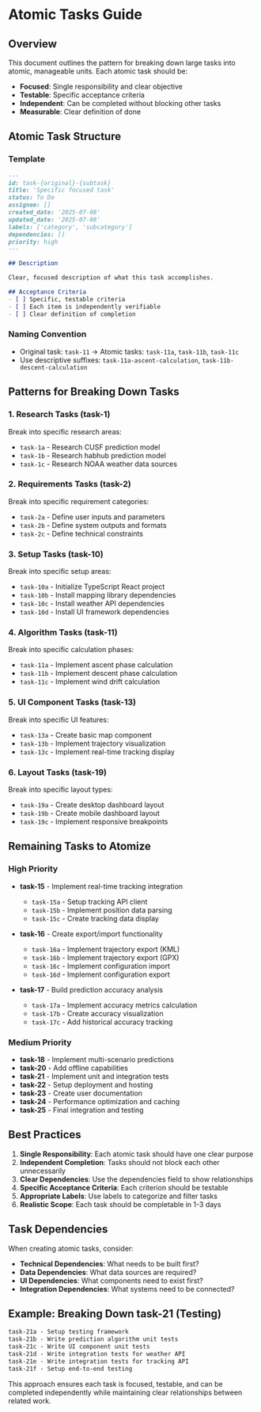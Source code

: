# Atomic Tasks Guide

## Overview
This document outlines the pattern for breaking down large tasks into atomic, manageable units. Each atomic task should be:
- **Focused**: Single responsibility and clear objective
- **Testable**: Specific acceptance criteria
- **Independent**: Can be completed without blocking other tasks
- **Measurable**: Clear definition of done

## Atomic Task Structure

### Template
```markdown
---
id: task-{original}-{subtask}
title: 'Specific focused task'
status: To Do
assignee: []
created_date: '2025-07-08'
updated_date: '2025-07-08'
labels: ['category', 'subcategory']
dependencies: []
priority: high
---

## Description

Clear, focused description of what this task accomplishes.

## Acceptance Criteria
- [ ] Specific, testable criteria
- [ ] Each item is independently verifiable
- [ ] Clear definition of completion
```

### Naming Convention
- Original task: `task-11` → Atomic tasks: `task-11a`, `task-11b`, `task-11c`
- Use descriptive suffixes: `task-11a-ascent-calculation`, `task-11b-descent-calculation`

## Patterns for Breaking Down Tasks

### 1. Research Tasks (task-1)
Break into specific research areas:
- `task-1a` - Research CUSF prediction model
- `task-1b` - Research habhub prediction model  
- `task-1c` - Research NOAA weather data sources

### 2. Requirements Tasks (task-2)
Break into specific requirement categories:
- `task-2a` - Define user inputs and parameters
- `task-2b` - Define system outputs and formats
- `task-2c` - Define technical constraints

### 3. Setup Tasks (task-10)
Break into specific setup areas:
- `task-10a` - Initialize TypeScript React project
- `task-10b` - Install mapping library dependencies
- `task-10c` - Install weather API dependencies
- `task-10d` - Install UI framework dependencies

### 4. Algorithm Tasks (task-11)
Break into specific calculation phases:
- `task-11a` - Implement ascent phase calculation
- `task-11b` - Implement descent phase calculation
- `task-11c` - Implement wind drift calculation

### 5. UI Component Tasks (task-13)
Break into specific UI features:
- `task-13a` - Create basic map component
- `task-13b` - Implement trajectory visualization
- `task-13c` - Implement real-time tracking display

### 6. Layout Tasks (task-19)
Break into specific layout types:
- `task-19a` - Create desktop dashboard layout
- `task-19b` - Create mobile dashboard layout
- `task-19c` - Implement responsive breakpoints

## Remaining Tasks to Atomize

### High Priority
- **task-15** - Implement real-time tracking integration
  - `task-15a` - Setup tracking API client
  - `task-15b` - Implement position data parsing
  - `task-15c` - Create tracking data display

- **task-16** - Create export/import functionality
  - `task-16a` - Implement trajectory export (KML)
  - `task-16b` - Implement trajectory export (GPX)
  - `task-16c` - Implement configuration import
  - `task-16d` - Implement configuration export

- **task-17** - Build prediction accuracy analysis
  - `task-17a` - Implement accuracy metrics calculation
  - `task-17b` - Create accuracy visualization
  - `task-17c` - Add historical accuracy tracking

### Medium Priority
- **task-18** - Implement multi-scenario predictions
- **task-20** - Add offline capabilities
- **task-21** - Implement unit and integration tests
- **task-22** - Setup deployment and hosting
- **task-23** - Create user documentation
- **task-24** - Performance optimization and caching
- **task-25** - Final integration and testing

## Best Practices

1. **Single Responsibility**: Each atomic task should have one clear purpose
2. **Independent Completion**: Tasks should not block each other unnecessarily
3. **Clear Dependencies**: Use the dependencies field to show relationships
4. **Specific Acceptance Criteria**: Each criterion should be testable
5. **Appropriate Labels**: Use labels to categorize and filter tasks
6. **Realistic Scope**: Each task should be completable in 1-3 days

## Task Dependencies

When creating atomic tasks, consider:
- **Technical Dependencies**: What needs to be built first?
- **Data Dependencies**: What data sources are required?
- **UI Dependencies**: What components need to exist first?
- **Integration Dependencies**: What systems need to be connected?

## Example: Breaking Down task-21 (Testing)

```markdown
task-21a - Setup testing framework
task-21b - Write prediction algorithm unit tests
task-21c - Write UI component unit tests
task-21d - Write integration tests for weather API
task-21e - Write integration tests for tracking API
task-21f - Setup end-to-end testing
```

This approach ensures each task is focused, testable, and can be completed independently while maintaining clear relationships between related work. 